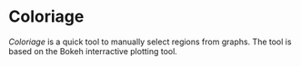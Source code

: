 # Coloriage

*Coloriage* is a quick tool to manually select regions from graphs. The tool is based on the Bokeh interractive plotting tool.

